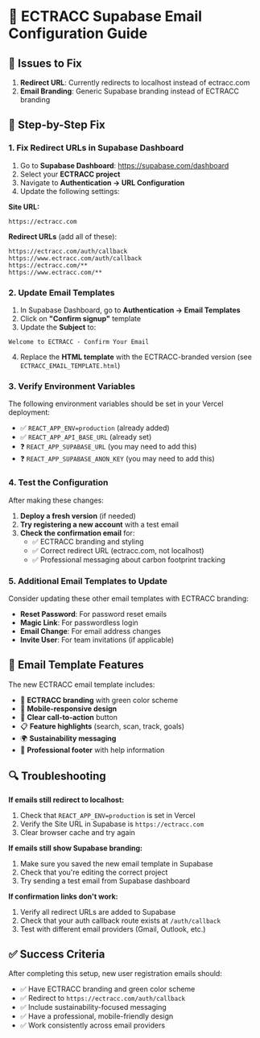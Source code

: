 # 📧 ECTRACC Supabase Email Configuration Guide

## 🎯 Issues to Fix
1. **Redirect URL**: Currently redirects to localhost instead of ectracc.com
2. **Email Branding**: Generic Supabase branding instead of ECTRACC branding

## 🔧 Step-by-Step Fix

### 1. **Fix Redirect URLs in Supabase Dashboard**

1. Go to **Supabase Dashboard**: https://supabase.com/dashboard
2. Select your **ECTRACC project**
3. Navigate to **Authentication → URL Configuration**
4. Update the following settings:

**Site URL:**
```
https://ectracc.com
```

**Redirect URLs** (add all of these):
```
https://ectracc.com/auth/callback
https://www.ectracc.com/auth/callback
https://ectracc.com/**
https://www.ectracc.com/**
```

### 2. **Update Email Templates**

1. In Supabase Dashboard, go to **Authentication → Email Templates**
2. Click on **"Confirm signup"** template
3. Update the **Subject** to:
```
Welcome to ECTRACC - Confirm Your Email
```

4. Replace the **HTML template** with the ECTRACC-branded version (see `ECTRACC_EMAIL_TEMPLATE.html`)

### 3. **Verify Environment Variables**

The following environment variables should be set in your Vercel deployment:

- ✅ `REACT_APP_ENV=production` (already added)
- ✅ `REACT_APP_API_BASE_URL` (already set)
- ❓ `REACT_APP_SUPABASE_URL` (you may need to add this)
- ❓ `REACT_APP_SUPABASE_ANON_KEY` (you may need to add this)

### 4. **Test the Configuration**

After making these changes:

1. **Deploy a fresh version** (if needed)
2. **Try registering a new account** with a test email
3. **Check the confirmation email** for:
   - ✅ ECTRACC branding and styling
   - ✅ Correct redirect URL (ectracc.com, not localhost)
   - ✅ Professional messaging about carbon footprint tracking

### 5. **Additional Email Templates to Update**

Consider updating these other email templates with ECTRACC branding:

- **Reset Password**: For password reset emails
- **Magic Link**: For passwordless login
- **Email Change**: For email address changes
- **Invite User**: For team invitations (if applicable)

## 🎨 Email Template Features

The new ECTRACC email template includes:

- 🌱 **ECTRACC branding** with green color scheme
- 📱 **Mobile-responsive design**
- 🎯 **Clear call-to-action** button
- 📋 **Feature highlights** (search, scan, track, goals)
- 🌍 **Sustainability messaging**
- 💚 **Professional footer** with help information

## 🔍 Troubleshooting

**If emails still redirect to localhost:**
1. Check that `REACT_APP_ENV=production` is set in Vercel
2. Verify the Site URL in Supabase is `https://ectracc.com`
3. Clear browser cache and try again

**If emails still show Supabase branding:**
1. Make sure you saved the new email template in Supabase
2. Check that you're editing the correct project
3. Try sending a test email from Supabase dashboard

**If confirmation links don't work:**
1. Verify all redirect URLs are added to Supabase
2. Check that your auth callback route exists at `/auth/callback`
3. Test with different email providers (Gmail, Outlook, etc.)

## ✅ Success Criteria

After completing this setup, new user registration emails should:

- ✅ Have ECTRACC branding and green color scheme
- ✅ Redirect to `https://ectracc.com/auth/callback`
- ✅ Include sustainability-focused messaging
- ✅ Have a professional, mobile-friendly design
- ✅ Work consistently across email providers
